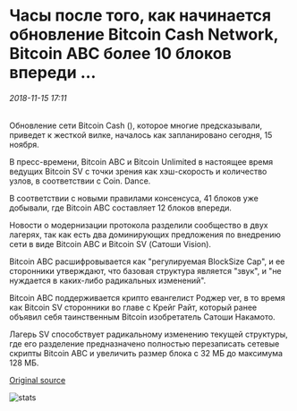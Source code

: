 # Часы после того, как начинается обновление Bitcoin Cash Network, Bitcoin ABC более 10 блоков впереди ...

###### 2018-11-15 17:11

Обновление сети Bitcoin Cash (), которое многие предсказывали, приведет к жесткой вилке, началось как запланировано сегодня, 15 ноября.

В пресс-времени, Bitcoin ABC и Bitcoin Unlimited в настоящее время ведущих Bitcoin SV с точки зрения как хэш-скорость и количество узлов, в соответствии с Coin. Dance.

В соответствии с новыми правилами консенсуса, 41 блоков уже добывали, где Bitcoin ABC составляет 12 блоков впереди.

Новости о модернизации протокола разделили сообщество в двух лагерях, так как есть два доминирующих предложения по внедрению сети в виде Bitcoin ABC и Bitcoin SV (Сатоши Vision).

Bitcoin ABC расшифровывается как "регулируемая BlockSize Cap", и ее сторонники утверждают, что базовая структура является "звук", и "не нуждается в каких-либо радикальных изменений".

Bitcoin ABC поддерживается крипто евангелист Роджер ver, в то время как Bitcoin SV сторонники во главе с Крейг Райт, который ранее объявил себя таинственным Bitcoin изобретатель Сатоши Накамото.

Лагерь SV способствует радикальному изменению текущей структуры, где его разделение предназначено полностью перезаписать сетевые скрипты Bitcoin ABC и увеличить размер блока с 32 МБ до максимума 128 МБ.

[Original source](https://cointelegraph.com/news/hours-after-bitcoin-cash-network-update-begins-bitcoin-abc-over-10-blocks-ahead)

![stats](https://c.statcounter.com/11760860/0/a89fa40b/1/ "stats")